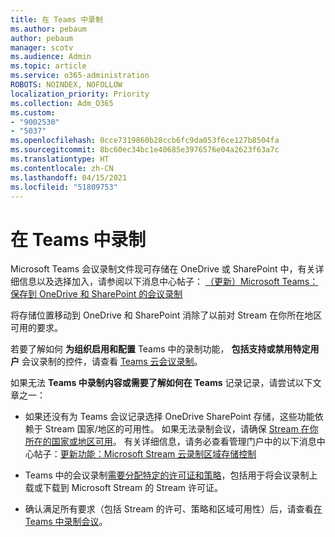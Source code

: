 ```yaml
---
title: 在 Teams 中录制
ms.author: pebaum
author: pebaum
manager: scotv
ms.audience: Admin
ms.topic: article
ms.service: o365-administration
ROBOTS: NOINDEX, NOFOLLOW
localization_priority: Priority
ms.collection: Adm_O365
ms.custom:
- "9002530"
- "5037"
ms.openlocfilehash: 0cce7319860b28ccb6fc9da053f6ce127b8504fa
ms.sourcegitcommit: 8bc60ec34bc1e40685e3976576e04a2623f63a7c
ms.translationtype: HT
ms.contentlocale: zh-CN
ms.lasthandoff: 04/15/2021
ms.locfileid: "51809753"
---
```

# <a name="recording-in-teams"></a>在 Teams 中录制

Microsoft Teams 会议录制文件现可存储在 OneDrive 或 SharePoint 中，有关详细信息以及选择加入，请参阅以下消息中心帖子： [（更新）Microsoft Teams：保存到 OneDrive 和 SharePoint 的会议录制](https://portal.microsoft.com/Adminportal/Home?ref=MessageCenter&id=MC222640)

将存储位置移动到 OneDrive 和 SharePoint 消除了以前对 Stream 在你所在地区可用的要求。

若要了解如何 **为组织启用和配置** Teams 中的录制功能， **包括支持或禁用特定用户** 会议录制的控件，请查看 [Teams 云会议录制](https://docs.microsoft.com/microsoftteams/cloud-recording)。

如果无法 **Teams 中录制内容或需要了解如何在 Teams** 记录记录，请尝试以下文章之一：

- 如果还没有为 Teams 会议记录选择 OneDrive SharePoint 存储，这些功能依赖于 Stream 国家/地区的可用性。 如果无法录制会议，请确保 [Stream 在你所在的国家或地区可用](https://docs.microsoft.com/stream/faq#which-regions-does-microsoft-stream-host-my-data-in)。 有关详细信息，请务必查看管理门户中的以下消息中心帖子：[更新功能：Microsoft Stream 云录制区域存储控制](https://admin.microsoft.com/AdminPortal/Home#/MessageCenter?id=MC214327)

- Teams 中的会议录制[需要分配特定的许可证和策略](https://docs.microsoft.com/microsoftteams/cloud-recording#prerequisites-for-teams-cloud-meeting-recording)，包括用于将会议录制上载或下载到 Microsoft Stream 的 Stream 许可证。

- 确认满足所有要求（包括 Stream 的许可、策略和区域可用性）后，请查看[在 Teams 中录制会议](https://support.office.com/article/34dfbe7f-b07d-4a27-b4c6-de62f1348c24)。

